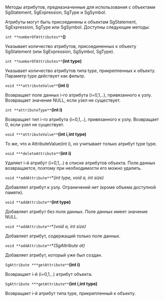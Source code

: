 Методы атрибутов, предназначенные для использования с объектами SgStatement, SgExpression, SgType и SgSymbol. 

Атрибуты могут быть присоединены к объектам SgStatement, SgExpression, SgType или SgSymbol. Доступны следующие методы:

`int **numberOfAttributes**`**()**

Указывает количество атрибутов, присоединенных к объекту SgStatement (или SgExpression, SgSymbol, SgType).

`int **numberOfAttributes**`**(int type)**

Указывает количество атрибутов типа type, прикрепленных к объекту. Параметр type действует как фильтр.

`void ***attributeValue**`**(int i)**

Возвращает поле данных i-го атрибута (i=0,1,..), привязанного к узлу. Возвращает значение NULL, если узел не существует.

`int **attributeType**`**(int i)**

Возвращает тип i-го атрибута (i=0,1,..), привязанного к узлу. Возвращает 0, если узел не существует.

`void ***attributeValue**`**(int i,int type)**

То же, что и AttributeValue(int i), но учитывает только атрибут type type.

`void ***deleteAttribute**`**(int i)**

Удаляет i-й атрибут (i=0,1,..) в списке атрибутов объекта. Поле данных возвращается, поэтому при необходимости его можно удалить.

`void **addAttribute**`**(int type, void *a, int size)**

Добавляет атрибут к узлу. Ограничений нет (кроме объема доступной памяти).

`void **addAttribute**`**(int type)**

Добавляет атрибут без поля данных. Поле данных имеет значение NULL.

`void **addAttribute**`**(void *a, int size)**

Добавляет атрибут, содержащий только поле данных.

`void **addAttribute**`**(SgAttribute *at)**

Добавляет атрибут, который уже был создан.

`SgAttribute ***getAttribute**`**(int i)**

Возвращает i-й (i=0,1,..) атрибут объекта.

`SgAttribute ***getAttribute**`**(int i,int type)**

Возвращает i-й атрибут типа type, прикрепленный к объекту.